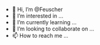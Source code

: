 - 👋 Hi, I’m @Feuscher
- 👀 I’m interested in ...
- 🌱 I’m currently learning ...
- 💞️ I’m looking to collaborate on ...
- 📫 How to reach me ...

<!---
Feuscher/Feuscher is a ✨ special ✨ repository because its `README.md` (this file) appears on your GitHub profile.
You can click the Preview link to take a look at your changes.
--->
